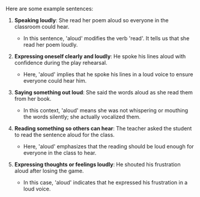 Here are some example sentences:

1. **Speaking loudly**: She read her poem aloud so everyone in the classroom could hear.
   - In this sentence, 'aloud' modifies the verb 'read'. It tells us that she read her poem loudly.

2. **Expressing oneself clearly and loudly**: He spoke his lines aloud with confidence during the play rehearsal.
   - Here, 'aloud' implies that he spoke his lines in a loud voice to ensure everyone could hear him.

3. **Saying something out loud**: She said the words aloud as she read them from her book.
   - In this context, 'aloud' means she was not whispering or mouthing the words silently; she actually vocalized them.

4. **Reading something so others can hear**: The teacher asked the student to read the sentence aloud for the class.
   - Here, 'aloud' emphasizes that the reading should be loud enough for everyone in the class to hear.

5. **Expressing thoughts or feelings loudly**: He shouted his frustration aloud after losing the game.
   - In this case, 'aloud' indicates that he expressed his frustration in a loud voice.